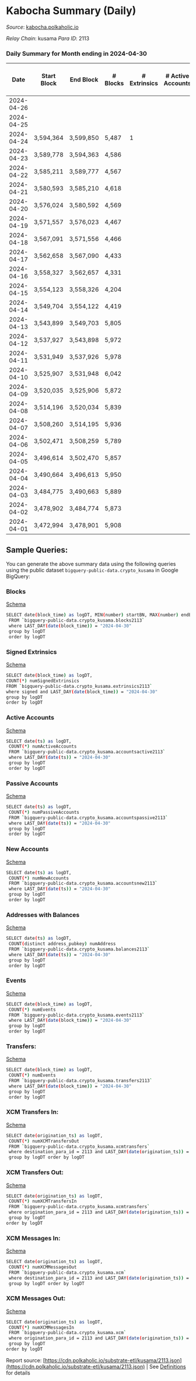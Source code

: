 # Kabocha Summary (Daily)

_Source_: [kabocha.polkaholic.io](https://kabocha.polkaholic.io)

*Relay Chain*: kusama
*Para ID*: 2113



### Daily Summary for Month ending in 2024-04-30


| Date    | Start Block | End Block | # Blocks | # Extrinsics | # Active Accounts | # Passive Accounts | # New Accounts | # Addresses | # Events  | # Transfers ($USD) | # XCM Transfers In ($USD) | # XCM Transfers Out ($USD) | # XCM In | # XCM Out | Issues |
|---------|-------------|-----------|----------|--------------|-------------------|--------------------|----------------|-------------|-----------|--------------------|---------------------------|----------------------------|----------|-----------|--------|
| 2024-04-26 |  |  |  |  |  |  |  |  |  |   |   |   |  |  |  |
| 2024-04-25 |  |  |  |  |  |  |  |  |  |   |   |   |  |  |  |
| 2024-04-24 | 3,594,364 | 3,599,850 | 5,487 | 1 |  |  |  |  | 10,998 | 1  |   |   |  |  |  |
| 2024-04-23 | 3,589,778 | 3,594,363 | 4,586 |  |  |  |  |  | 9,188 |   |   |   |  |  |  |
| 2024-04-22 | 3,585,211 | 3,589,777 | 4,567 |  |  |  |  |  | 9,152 |   |   |   |  |  |  |
| 2024-04-21 | 3,580,593 | 3,585,210 | 4,618 |  |  |  |  |  | 9,251 |   |   |   |  |  |  |
| 2024-04-20 | 3,576,024 | 3,580,592 | 4,569 |  |  |  |  |  | 9,153 |   |   |   |  |  |  |
| 2024-04-19 | 3,571,557 | 3,576,023 | 4,467 |  |  |  |  | 13,224 | 8,949 |   |   |   |  |  |  |
| 2024-04-18 | 3,567,091 | 3,571,556 | 4,466 |  |  |  |  | 13,224 | 8,947 |   |   |   |  |  |  |
| 2024-04-17 | 3,562,658 | 3,567,090 | 4,433 |  |  |  |  | 13,224 | 8,881 |   |   |   |  |  |  |
| 2024-04-16 | 3,558,327 | 3,562,657 | 4,331 |  |  |  |  | 13,224 | 8,676 |   |   |   |  |  |  |
| 2024-04-15 | 3,554,123 | 3,558,326 | 4,204 |  |  |  |  | 13,224 | 8,422 |   |   |   |  |  |  |
| 2024-04-14 | 3,549,704 | 3,554,122 | 4,419 |  |  |  |  | 13,224 | 8,853 |   |   |   |  |  |  |
| 2024-04-13 | 3,543,899 | 3,549,703 | 5,805 |  |  |  |  | 13,224 | 11,630 |   |   |   |  |  |  |
| 2024-04-12 | 3,537,927 | 3,543,898 | 5,972 |  |  |  |  | 13,224 | 11,966 |   |   |   |  |  |  |
| 2024-04-11 | 3,531,949 | 3,537,926 | 5,978 |  |  |  |  | 13,224 | 11,976 |   |   |   |  |  |  |
| 2024-04-10 | 3,525,907 | 3,531,948 | 6,042 |  |  |  |  | 13,224 | 12,104 |   |   |   |  |  |  |
| 2024-04-09 | 3,520,035 | 3,525,906 | 5,872 |  |  |  |  | 13,224 | 11,764 |   |   |   |  |  |  |
| 2024-04-08 | 3,514,196 | 3,520,034 | 5,839 |  |  |  |  | 13,224 | 11,698 |   |   |   |  |  |  |
| 2024-04-07 | 3,508,260 | 3,514,195 | 5,936 |  |  |  |  | 13,224 | 11,891 |   |   |   |  |  |  |
| 2024-04-06 | 3,502,471 | 3,508,259 | 5,789 |  |  |  |  | 13,224 | 11,598 |   |   |   |  |  |  |
| 2024-04-05 | 3,496,614 | 3,502,470 | 5,857 |  |  |  |  | 13,224 | 11,736 |   |   |   |  |  |  |
| 2024-04-04 | 3,490,664 | 3,496,613 | 5,950 |  |  |  |  | 13,224 | 11,920 |   |   |   |  |  |  |
| 2024-04-03 | 3,484,775 | 3,490,663 | 5,889 |  |  |  |  | 13,224 | 11,798 |   |   |   |  |  |  |
| 2024-04-02 | 3,478,902 | 3,484,774 | 5,873 |  |  |  |  | 13,224 | 11,765 |   |   |   |  |  |  |
| 2024-04-01 | 3,472,994 | 3,478,901 | 5,908 |  |  |  |  | 13,224 | 11,836 |   |   |   |  |  |  |

## Sample Queries:
You can generate the above summary data using the following queries using the public dataset `bigquery-public-data.crypto_kusama` in Google BigQuery:


### Blocks 

[Schema](https://github.com/colorfulnotion/substrate-etl/blob/main/schema/blocks.json)

```bash
SELECT date(block_time) as logDT, MIN(number) startBN, MAX(number) endBN, COUNT(*) numBlocks 
 FROM `bigquery-public-data.crypto_kusama.blocks2113`  
 where LAST_DAY(date(block_time)) = "2024-04-30" 
 group by logDT 
 order by logDT
```

### Signed Extrinsics 

[Schema](https://github.com/colorfulnotion/substrate-etl/blob/main/schema/extrinsics.json)

```bash
SELECT date(block_time) as logDT, 
COUNT(*) numSignedExtrinsics 
FROM `bigquery-public-data.crypto_kusama.extrinsics2113`  
where signed and LAST_DAY(date(block_time)) = "2024-04-30" 
group by logDT 
order by logDT
```

### Active Accounts 

[Schema](https://github.com/colorfulnotion/substrate-etl/blob/main/schema/accountsactive.json)

```bash
SELECT date(ts) as logDT, 
 COUNT(*) numActiveAccounts 
 FROM `bigquery-public-data.crypto_kusama.accountsactive2113` 
 where LAST_DAY(date(ts)) = "2024-04-30" 
 group by logDT 
 order by logDT
```

### Passive Accounts 

[Schema](https://github.com/colorfulnotion/substrate-etl/blob/main/schema/accountspassive.json)

```bash
SELECT date(ts) as logDT, 
 COUNT(*) numPassiveAccounts 
 FROM `bigquery-public-data.crypto_kusama.accountspassive2113` 
 where LAST_DAY(date(ts)) = "2024-04-30" 
 group by logDT 
 order by logDT
```

### New Accounts 

[Schema](https://github.com/colorfulnotion/substrate-etl/blob/main/schema/accountsnew.json)

```bash
SELECT date(ts) as logDT, 
 COUNT(*) numNewAccounts 
 FROM `bigquery-public-data.crypto_kusama.accountsnew2113` 
 where LAST_DAY(date(ts)) = "2024-04-30" 
 group by logDT
 order by logDT
```

### Addresses with Balances 

[Schema](https://github.com/colorfulnotion/substrate-etl/blob/main/schema/balances.json)

```bash
SELECT date(ts) as logDT,
 COUNT(distinct address_pubkey) numAddress 
 FROM `bigquery-public-data.crypto_kusama.balances2113` 
 where LAST_DAY(date(ts)) = "2024-04-30" 
 group by logDT 
 order by logDT
```

### Events 

[Schema](https://github.com/colorfulnotion/substrate-etl/blob/main/schema/events.json)

```bash
SELECT date(block_time) as logDT, 
 COUNT(*) numEvents 
 FROM `bigquery-public-data.crypto_kusama.events2113` 
 where LAST_DAY(date(block_time)) = "2024-04-30" 
 group by logDT 
 order by logDT
```

### Transfers:

[Schema](https://github.com/colorfulnotion/substrate-etl/blob/main/schema/transfers.json)

```bash
SELECT date(block_time) as logDT, 
 COUNT(*) numEvents 
 FROM `bigquery-public-data.crypto_kusama.transfers2113` 
 where LAST_DAY(date(block_time)) = "2024-04-30" 
 group by logDT 
 order by logDT
```

### XCM Transfers In: 

[Schema](https://github.com/colorfulnotion/substrate-etl/blob/main/schema/xcmtransfers.json)

```bash
SELECT date(origination_ts) as logDT, 
 COUNT(*) numXCMTransfersOut 
 FROM `bigquery-public-data.crypto_kusama.xcmtransfers` 
 where destination_para_id = 2113 and LAST_DAY(date(origination_ts)) = "2024-04-30" 
 group by logDT order by logDT
```

### XCM Transfers Out: 

[Schema](https://github.com/colorfulnotion/substrate-etl/blob/main/schema/xcmtransfers.json)

```bash
SELECT date(origination_ts) as logDT, 
 COUNT(*) numXCMTransfersIn 
 FROM `bigquery-public-data.crypto_kusama.xcmtransfers` 
 where origination_para_id = 2113 and LAST_DAY(date(origination_ts)) = "2024-04-30" 
 group by logDT 
order by logDT
```

### XCM Messages In: 

[Schema](https://github.com/colorfulnotion/substrate-etl/blob/main/schema/xcm.json)

```bash
SELECT date(origination_ts) as logDT, 
 COUNT(*) numXCMMessagesOut 
 FROM `bigquery-public-data.crypto_kusama.xcm` 
 where destination_para_id = 2113 and LAST_DAY(date(origination_ts)) = "2024-04-30" 
 group by logDT order by logDT
```

### XCM Messages Out: 

[Schema](https://github.com/colorfulnotion/substrate-etl/blob/main/schema/xcm.json)

```bash
SELECT date(origination_ts) as logDT, 
 COUNT(*) numXCMMessagesIn 
 FROM `bigquery-public-data.crypto_kusama.xcm` 
 where origination_para_id = 2113 and LAST_DAY(date(origination_ts)) = "2024-04-30" 
 group by logDT 
order by logDT
```


Report source: [https://cdn.polkaholic.io/substrate-etl/kusama/2113.json](https://cdn.polkaholic.io/substrate-etl/kusama/2113.json) | See [Definitions](/DEFINITIONS.md) for details
